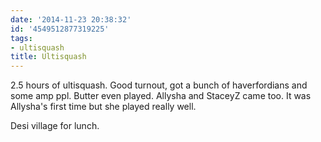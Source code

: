 ```yaml
---
date: '2014-11-23 20:38:32'
id: '4549512877319225'
tags:
- ultisquash
title: Ultisquash
---
```


2.5 hours of ultisquash. Good turnout, got a bunch of haverfordians and
some amp ppl. Butter even played. Allysha and StaceyZ came too. It was
Allysha's first time but she played really well.

Desi village for lunch.
